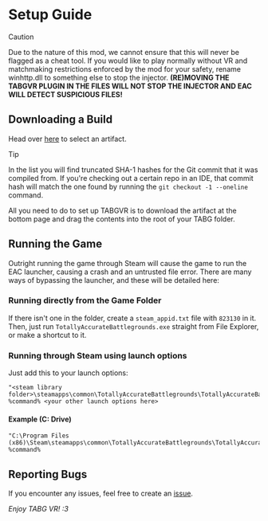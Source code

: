 # Setup Guide
 
> [!CAUTION]
> Due to the nature of this mod, we cannot ensure that this will never be flagged as a cheat tool. If you would like to play normally without VR and matchmaking restrictions enforced by the mod for your safety, rename winhttp.dll to something else to stop the injector. **(RE)MOVING THE TABGVR PLUGIN IN THE FILES WILL NOT STOP THE INJECTOR AND EAC WILL DETECT SUSPICIOUS FILES!**

## Downloading a Build
Head over [here](https://github.com/RedBigz/TABGVR/actions) to select an artifact.

> [!TIP]
> In the list you will find truncated SHA-1 hashes for the Git commit that it was compiled from. If you're checking out a certain repo in an IDE, that commit hash will match the one found by running the `git checkout -1 --oneline` command.

All you need to do to set up TABGVR is to download the artifact at the bottom page and drag the contents into the root of your TABG folder.

## Running the Game
Outright running the game through Steam will cause the game to run the EAC launcher, causing a crash and an untrusted file error. There are many ways of bypassing the launcher, and these will be detailed here:

### Running directly from the Game Folder
If there isn't one in the folder, create a `steam_appid.txt` file with `823130` in it.
Then, just run `TotallyAccurateBattlegrounds.exe` straight from File Explorer, or make a shortcut to it.

### Running through Steam using launch options
Just add this to your launch options:
```
"<steam library folder>\steamapps\common\TotallyAccurateBattlegrounds\TotallyAccurateBattlegrounds.exe" %command% <your other launch options here>
```
#### Example (C: Drive)
```
"C:\Program Files (x86)\Steam\steamapps\common\TotallyAccurateBattlegrounds\TotallyAccurateBattlegrounds.exe" %command%
```

## Reporting Bugs
If you encounter any issues, feel free to create an [issue](https://github.com/RedBigz/TABGVR/issues).

*Enjoy TABG VR! :3*